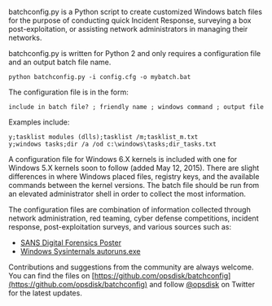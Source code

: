 batchconfig.py is a Python script to create customized Windows batch files for the purpose of conducting quick Incident Response, surveying a box post-exploitation, or assisting network administrators in managing their networks.  

batchconfig.py is written for Python 2 and only requires a configuration file and an output batch file name.

    python batchconfig.py -i config.cfg -o mybatch.bat

The configuration file is in the form:

    include in batch file? ; friendly name ; windows command ; output file

Examples include:

    y;tasklist modules (dlls);tasklist /m;tasklist_m.txt
    y;windows tasks;dir /a /od c:\windows\tasks;dir_tasks.txt 
   
A configuration file for Windows 6.X kernels is included with one for Windows 5.X kernels soon to follow (added May 12, 2015).  There are slight differences in where Windows placed files, registry keys, and the available commands between the kernel versions.  The batch file should be run from an elevated administrator shell in order to collect the most information.

The configuration files are combination of information collected through network administration, red teaming, cyber defense competitions, incident response, post-exploitation surveys, and various sources such as:

* [SANS Digital Forensics Poster](http://blogs.sans.org/computer-forensics/files/2012/06/SANS-Digital-Forensics-and-Incident-Response-Poster-2012.pdf)
* [Windows Sysinternals autoruns.exe](https://technet.microsoft.com/en-us/sysinternals/bb842062.aspx)

Contributions and suggestions from the community are always welcome.  You can find the files on [https://github.com/opsdisk/batchconfig](https://github.com/opsdisk/batchconfig) and follow [@opsdisk](https://twitter.com/opsdisk) on Twitter for the latest updates. 
